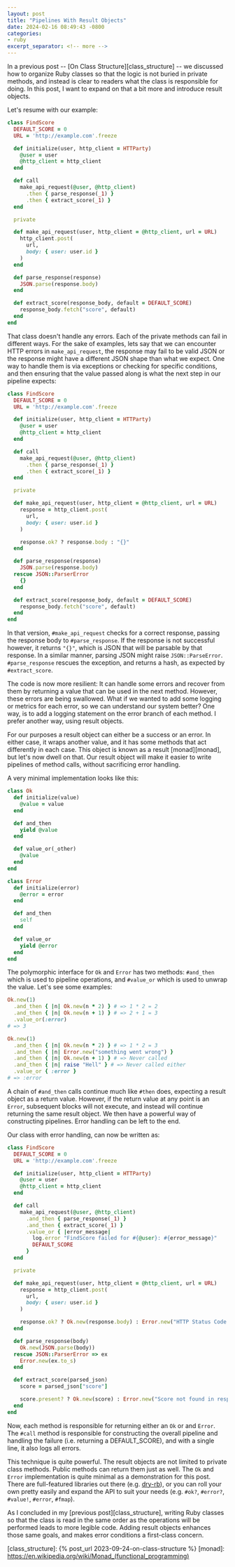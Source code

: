 ```yaml
---
layout: post
title: "Pipelines With Result Objects"
date: 2024-02-16 08:49:43 -0800
categories:
- ruby
excerpt_separator: <!-- more -->
---
```


In a previous post -- [On Class Structure][class_structure] -- we discussed how to organize Ruby classes so that the logic is not buried in private methods, and instead is clear to readers what the class is responsible for doing. In this post, I want to expand on that a bit more and introduce result objects.

Let's resume with our example:

```ruby
class FindScore
  DEFAULT_SCORE = 0
  URL = 'http://example.com'.freeze

  def initialize(user, http_client = HTTParty)
    @user = user
    @http_client = http_client
  end

  def call
    make_api_request(@user, @http_client)
      .then { parse_response(_1) }
      .then { extract_score(_1) }
  end

  private

  def make_api_request(user, http_client = @http_client, url = URL)
    http_client.post(
      url,
      body: { user: user.id }
    )
  end

  def parse_response(response)
    JSON.parse(response.body)
  end

  def extract_score(response_body, default = DEFAULT_SCORE)
    response_body.fetch("score", default)
  end
end
```

That class doesn't handle any errors. Each of the private methods can fail in different ways. For the sake of examples, lets say that we can encounter HTTP errors in `make_api_request`, the response may fail to be valid JSON or the response might have a different JSON shape than what we expect. One way to handle them is via exceptions or checking for specific conditions, and then ensuring that the value passed along is what the next step in our pipeline expects:

```ruby
class FindScore
  DEFAULT_SCORE = 0
  URL = 'http://example.com'.freeze

  def initialize(user, http_client = HTTParty)
    @user = user
    @http_client = http_client
  end

  def call
    make_api_request(@user, @http_client)
      .then { parse_response(_1) }
      .then { extract_score(_1) }
  end

  private

  def make_api_request(user, http_client = @http_client, url = URL)
    response = http_client.post(
      url,
      body: { user: user.id }
    )

    response.ok? ? response.body : "{}"
  end

  def parse_response(response)
    JSON.parse(response.body)
  rescue JSON::ParserError
    {}
  end

  def extract_score(response_body, default = DEFAULT_SCORE)
    response_body.fetch("score", default)
  end
end
```

In that version, `#make_api_request` checks for a correct response, passing the response body to `#parse_response`. If the response is not successful however, it returns `"{}"`, which is JSON that will be parsable by that response. In a similar manner, parsing JSON might raise `JSON::ParseError`. `#parse_response` rescues the exception, and returns a hash, as expected by `#extract_score`.

The code is now more resilient: It can handle some errors and recover from them by returning a value that can be used in the next method. However, these errors are being swallowed. What if we wanted to add some logging or metrics for each error, so we can understand our system better? One way, is to add a logging statement on the error branch of each method. I prefer another way, using result objects.

For our purposes a result object can either be a success or an error. In either case, it wraps another value, and it has some methods that act differently in each case. This object is known as a result [monad][monad], but let's now dwell on that. Our result object will make it easier to write pipelines of method calls, without sacrificing error handling.

A very minimal implementation looks like this:

```ruby
class Ok
  def initialize(value)
    @value = value
  end

  def and_then
    yield @value
  end

  def value_or(_other)
    @value
  end
end

class Error
  def initialize(error)
    @error = error
  end

  def and_then
    self
  end

  def value_or
    yield @error
  end
end
```

The polymorphic interface for `Ok` and `Error` has two methods: `#and_then` which is used to pipeline operations, and `#value_or` which is used to unwrap the value. Let's see some examples:


```ruby
Ok.new(1)
  .and_then { |n| Ok.new(n * 2) } # => 1 * 2 = 2
  .and_then { |n| Ok.new(n + 1) } # => 2 + 1 = 3
  .value_or(:error)
# => 3

Ok.new(1)
  .and_then { |n| Ok.new(n * 2) } # => 1 * 2 = 3
  .and_then { |n| Error.new("something went wrong") }
  .and_then { |n| Ok.new(n + 1) } # => Never called
  .and_then { |n| raise "Hell" } # => Never called either
  .value_or { :error }
# => :error
```

A chain of `#and_then` calls continue much like `#then` does, expecting a result object as a return value. However, if the return value at any point is an `Error`, subsequent blocks will not execute, and instead will continue returning the same result object. We then have a powerful way of constructing pipelines. Error handling can be left to the end.

Our class with error handling, can now be written as:

```ruby
class FindScore
  DEFAULT_SCORE = 0
  URL = 'http://example.com'.freeze

  def initialize(user, http_client = HTTParty)
    @user = user
    @http_client = http_client
  end

  def call
    make_api_request(@user, @http_client)
      .and_then { parse_response(_1) }
      .and_then { extract_score(_1) }
      .value_or { |error_message|
        log.error "FindScore failed for #{@user}: #{error_message}"
        DEFAULT_SCORE
      }
  end

  private

  def make_api_request(user, http_client = @http_client, url = URL)
    response = http_client.post(
      url,
      body: { user: user.id }
    )

    response.ok? ? Ok.new(response.body) : Error.new("HTTP Status Code: #{response.status_code}")
  end

  def parse_response(body)
    Ok.new(JSON.parse(body))
  rescue JSON::ParserError => ex
    Error.new(ex.to_s)
  end

  def extract_score(parsed_json)
    score = parsed_json["score"]

    score.present? ? Ok.new(score) : Error.new("Score not found in response")
  end
end
```

Now, each method is responsible for returning either an `Ok` or and `Error`. The `#call` method is responsible for constructing the overall pipeline and handling the failure (i.e. returning a DEFAULT_SCORE), and with a single line, it also logs all errors.

This technique is quite powerful. The result objects are not limited to private class methods. Public methods can return them just as well. The `Ok` and `Error` implementation is quite minimal as a demonstration for this post. There are full-featured libraries out there (e.g. [dry-rb](https://dry-rb.org/gems/dry-monads/1.3/)), or you can roll your own pretty easily and expand the API to suit your needs (e.g. `#ok?`, `#error?`, `#value!`, `#error`, `#fmap`).

As I concluded in my [previous post][class_structure], writing Ruby classes so that the class is read in the same order as the operations will be performed leads to more legible code. Adding result objects enhances those same goals, and makes error conditions a first-class concern.

[class_structure]: {% post_url 2023-09-24-on-class-structure %}
[monad]: https://en.wikipedia.org/wiki/Monad_(functional_programming)
